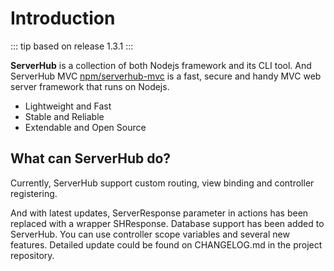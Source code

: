 # Introduction

::: tip
based on release 1.3.1
:::

**ServerHub** is a collection of both Nodejs framework and its CLI tool. And ServerHub MVC [npm/serverhub-mvc](https://www.npmjs.com/package/serverhub-mvc) is a fast, secure and handy MVC web server framework that runs on Nodejs.

* Lightweight and Fast
* Stable and Reliable
* Extendable and Open Source

## What can ServerHub do?

Currently, ServerHub support custom routing, view binding and controller registering.

And with latest updates, ServerResponse parameter in actions has been replaced with a wrapper SHResponse. Database support has been added to ServerHub. You can use controller scope variables and several new features. Detailed update could be found on CHANGELOG.md in the project repository.